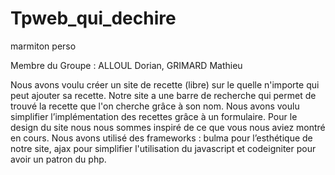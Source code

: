 # Tpweb_qui_dechire
marmiton perso


Membre du Groupe : ALLOUL Dorian, GRIMARD Mathieu

Nous avons voulu créer un site de recette (libre) sur le quelle n'importe qui peut ajouter sa recette. Notre site a une barre de recherche qui permet de trouvé la recette que l'on cherche grâce à son nom. Nous avons voulu simplifier l’implémentation des recettes grâce à un formulaire. Pour le design du site nous nous sommes inspiré de ce que vous nous aviez montré en cours. Nous avons utilisé des frameworks : bulma pour l’esthétique de notre site, ajax pour simplifier l'utilisation du javascript et codeigniter pour avoir un patron du php.
